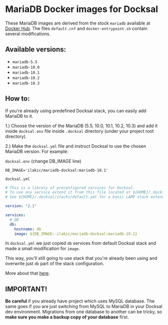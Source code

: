 # MariaDB Docker images for Docksal

These MariaDB images are derived from the stock `mariadb` available at [Docker Hub](https://hub.docker.com/_/mariadb/).
 The files `default.cnf` and `docker-entrypoint.sh` contain several modifications.

## Available versions:

- `mariadb-5.5`
- `mariadb-10.0`
- `mariadb-10.1`
- `mariadb-10.2`
- `mariadb-10.3`

## How to:

If you're already using predefined Docksal stack, you can easily add MariaDB to it.

1.) Choose the version of the MariaDB (5.5, 10.0, 10.1, 10.2, 10.3) and add it 
inside `docksal.env` file inside `.docksal` directory (under your project root directory).

2.) Make the `docksal.yml` file and instruct Docksal to use the chosen MariaDB version. For example:

`docksal.env` (change DB_IMAGE line)

```
DB_IMAGE='ilakic/mariadb-docksal:mariadb-10.1'
```

`docksal.yml` 

```yml
# This is a library of preconfigured services for Docksal.
# To use any service extend it from this file located at ${HOME}/.docksal/stacks/services.yml.
# See ${HOME}/.docksal/stacks/default.yml for a basic LAMP stack extending from web, db and cli services in this file.

version: "2.1"

services:
  # DB
  db:
    hostname: db
    image: ${DB_IMAGE:-ilakic/mariadb-docksal:mariadb-10.1}
```

In `docksal.yml` we just copied `db` services from default Docksal stack and made a small modification for `image`.

This way, you'll still going to use stack that you're already been using and overwrite just `db` part of the stack configuration.

More about that [here](http://docksal.readthedocs.io/en/master/advanced/stack-config/).

## **IMPORTANT!**
**Be careful** if you already have project which uses MySQL database. The same goes if you are just switching from MySQL to MariaDB in your Docksal dev environment. Migrations from one database to another can be tricky, so **make sure you make a backup copy of your database** first.